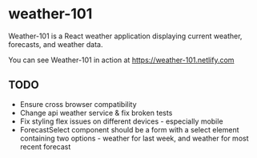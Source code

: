 # weather-101

Weather-101 is a React weather application displaying current weather, forecasts, and weather data.

You can see Weather-101 in action at https://weather-101.netlify.com

## TODO

* Ensure cross browser compatibility 
* Change api weather service & fix broken tests
* Fix styling flex issues on different devices - especially mobile 
* ForecastSelect component should be a form with a select element containing two options - weather for last week, and weather for most recent forecast

